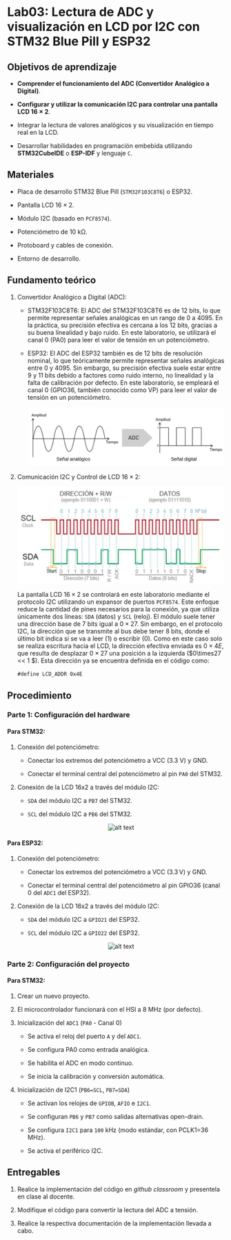# Lab03: Lectura de ADC y visualización en LCD por I2C con STM32 Blue Pill y ESP32

## Objetivos de aprendizaje

* **Comprender el funcionamiento del ADC (Convertidor Analógico a Digital)**.

* **Configurar y utilizar la comunicación I2C para controlar una pantalla LCD $16\times2$**.

* Integrar la lectura de valores analógicos y su visualización en tiempo real en la LCD.

<!-- * Comprender cómo utilizar CubeMonitor para visualizar variables en tiempo real desde un microcontrolador STM32. -->

* Desarrollar habilidades en programación embebida utilizando **STM32CubeIDE** o **ESP-IDF** y lenguaje ```C```.


## Materiales 

* Placa de desarrollo STM32 Blue Pill (```STM32F103C8T6```) o ESP32.

* Pantalla LCD $16\times2$. 

* Módulo I2C (basado en ```PCF8574```).

* Potenciómetro de $10$ kΩ.

* Protoboard y cables de conexión.

* Entorno de desarrollo.



## Fundamento teórico

1. Convertidor Analógico a Digital (ADC):
   
    * STM32F103C8T6: El ADC del STM32F103C8T6 es de $12$ bits, lo que permite representar señales analógicas en un rango de $0$ a $4095$. En la práctica, su precisión efectiva es cercana a los $12$ bits, gracias a su buena linealidad y bajo ruido. En este laboratorio, se utilizará el canal $0$ (PA0) para leer el valor de tensión en un potenciómetro.

    * ESP32: El ADC del ESP32 también es de $12$ bits de resolución nominal, lo que teóricamente permite representar señales analógicas entre $0$ y $4095$. Sin embargo, su precisión efectiva suele estar entre $9$ y $11$ bits debido a factores como ruido interno, no linealidad y la falta de calibración por defecto. En este laboratorio, se empleará el canal $0$ (GPIO36, también conocido como VP) para leer el valor de tensión en un potenciómetro.

        ![adc](/labs/figs/lab03/adc.png)

2. Comunicación I2C y Control de LCD $16\times2$:

    ![i2c](/labs/figs/lab03/i2c.png)

    La pantalla LCD $16\times2$ se controlará en este laboratorio mediante el protocolo I2C utilizando un expansor de puertos ```PCF8574```. Este enfoque reduce la cantidad de pines necesarios para la conexión, ya que utiliza únicamente dos líneas: ```SDA``` (datos) y ```SCL``` (reloj). El módulo suele tener una dirección base de $7$ bits igual a $0\times27$. Sin embargo, en el protocolo I2C, la dirección que se transmite al bus debe tener $8$ bits, donde el último bit indica si se va a leer ($1$) o escribir ($0$). Como en este caso solo se realiza escritura hacia el LCD, la dirección efectiva enviada es $0\times4E$, que resulta de desplazar $0\times27$ una posición a la izquierda ($0\times27 << 1 $). Esta dirección ya se encuentra definida en el código como:

    ```
    #define LCD_ADDR 0x4E
    ```

## Procedimiento

### Parte 1: Configuración del hardware

#### Para STM32: 

1. Conexión del potenciómetro:

    * Conectar los extremos del potenciómetro a VCC ($3.3$ V) y GND.

    * Conectar el terminal central del potenciómetro al pin ```PA0``` del STM32.

2. Conexión de la LCD 16x2 a través del módulo I2C:

    * ```SDA``` del módulo I2C a ```PB7``` del STM32.

    * ```SCL``` del módulo I2C a ```PB6``` del STM32.

    <p align="center">
        <img src="/labs/figs/lab03/STM32.png" alt="alt text" width=500 >
    </p>


#### Para ESP32:

1. Conexión del potenciómetro:

    * Conectar los extremos del potenciómetro a VCC ($3.3$ V) y GND.

    * Conectar el terminal central del potenciómetro al pin GPIO36 (canal $0$ del ```ADC1``` del ESP32).

2. Conexión de la LCD 16x2 a través del módulo I2C:

    * ```SDA``` del módulo I2C a ```GPIO21``` del ESP32.

    * ```SCL``` del módulo I2C a ```GPIO22``` del ESP32.


    <p align="center">
        <img src="/labs/figs/lab03/ESP32.png" alt="alt text" width=500 >
    </p>
    
### Parte 2: Configuración del proyecto

#### Para STM32: 

1. Crear un nuevo proyecto.

2. El microcontrolador funcionará con el HSI a $8$ MHz (por defecto).

3.  Inicialización del ```ADC1``` (```PA0``` - Canal 0)

    * Se activa el reloj del puerto ```A``` y del ```ADC1```.

    * Se configura PA0 como entrada analógica.

    * Se habilita el ADC en modo continuo.

    * Se inicia la calibración y conversión automática.

4. Inicialización de I2C1 (```PB6=SCL```, ```PB7=SDA```)

    * Se activan los relojes de ```GPIOB```, ```AFIO``` e ```I2C1```.

    * Se configuran ```PB6``` y ```PB7``` como salidas alternativas open-drain.

    * Se configura ```I2C1``` para ```100``` kHz (modo estándar, con PCLK1=36 MHz).

    * Se activa el periférico I2C.

<!-- ### Parte 3: Instalación de CubeMonitor

**STM32CubeMonitor** es una herramienta de STMicroelectronics que permite monitorear en tiempo real variables del microcontrolador STM32 sin necesidad de implementar un protocolo de comunicación como UART o USB

* ¿Qué hace CubeMonitor?

    * Se conecta al microcontrolador vía ST-LINK (usando SWD).

    * Lee directamente variables desde la memoria RAM.

    * Permite visualizar datos en gráficas, indicadores, tablas, etc.

    * Usa una interfaz de tipo ```Node-RED``` (es decir, basada en flujos con nodos conectados).

Para configurar **CubeMonitor** y visualizar los datos:

1. Instalar CubeMonitor:

    * Descargue e instale **CubeMonitor** desde el [sitio oficial de STM32CubeMonitor](https://www.st.com/en/development-tools/stm32cubemonitor.html).

    * Escoja la opción que se ajuste a su sistema operativo:

        ![monitor](/laboratorios/figs/lab04/monitor.png)


2. Conectar el ```STM32``` al **CubeMonitor**:

    * Conectar el STM32 al PC a través del ST-Link.

    * Agregar a su proyecto las líneas que considere de este archivo base [main.c](/laboratorios/4_lab04/main.c). Tenga en cuenta que ya cuenta con las librerías ```adc.h``` y ```i2c_lcd.h```.

3. Configurar el flujo para **CubeMonitor**:

    * Descargue el archivo [flows.json](/laboratorios/4_lab04/flows.json)


    * En **CubeMonitor**:

        * En el menú que se muestra en la imagen seleccine la opción ```import```.

            ![import1](/laboratorios/figs/lab04/import.png)

        * Importe el flujo descarga en la opción ```select a file to import```.

            ![import2](/laboratorios/figs/lab04/import1.png)



 -->

## Entregables

1. Realice la implementación del código en *github classroom* y presentela
en clase al docente.

2. Modifique el código para convertir la lectura del ADC a tensión.

3. Realice la respectiva documentación de la implementación llevada a cabo.






